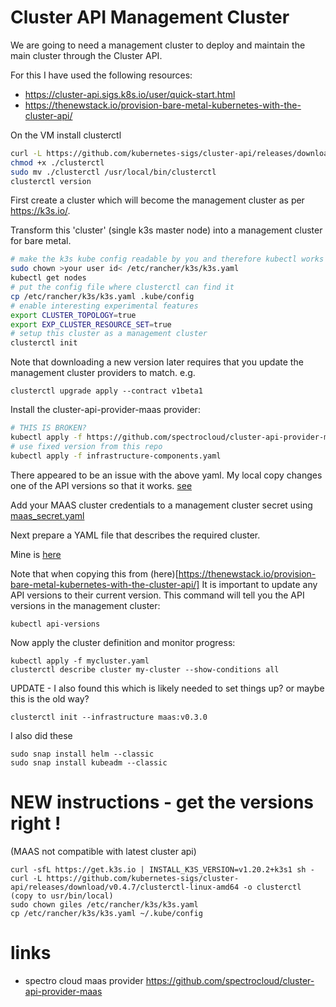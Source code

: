 # Cluster API Management Cluster

We are going to need a management cluster to deploy and maintain the
main cluster through the Cluster API.

For this I have used the following resources:

- https://cluster-api.sigs.k8s.io/user/quick-start.html
- https://thenewstack.io/provision-bare-metal-kubernetes-with-the-cluster-api/

On the VM install clusterctl
```bash
curl -L https://github.com/kubernetes-sigs/cluster-api/releases/download/v1.1.2/clusterctl-linux-amd64 -o clusterctl
chmod +x ./clusterctl
sudo mv ./clusterctl /usr/local/bin/clusterctl
clusterctl version
```

First create a cluster which will become the management cluster as per https://k3s.io/.


Transform this 'cluster' (single k3s master node) into a management cluster
for bare metal.

```bash
# make the k3s kube config readable by you and therefore kubectl works
sudo chown >your user id< /etc/rancher/k3s/k3s.yaml
kubectl get nodes
# put the config file where clusterctl can find it 
cp /etc/rancher/k3s/k3s.yaml .kube/config
# enable interesting experimental features
export CLUSTER_TOPOLOGY=true
export EXP_CLUSTER_RESOURCE_SET=true
# setup this cluster as a management cluster
clusterctl init
```

Note that downloading a new version later requires that you update the
management cluster providers to match. e.g.
```
clusterctl upgrade apply --contract v1beta1
```

Install the cluster-api-provider-maas provider:

```bash
# THIS IS BROKEN?
kubectl apply -f https://github.com/spectrocloud/cluster-api-provider-maas/releases/download/v0.3.0/infrastructure-components.yaml
# use fixed version from this repo
kubectl apply -f infrastructure-components.yaml
```

There appeared to be an issue with the above yaml. My local copy
changes one of the API versions so that it works. [see](../../code/)

Add your MAAS cluster credentials to a management cluster secret
using [maas_secret.yaml](../../code/maas_secret.yaml)


Next prepare a YAML file that describes the required cluster.

Mine is [here](../../code/mycluster.yaml)

Note that when copying this from (here)[https://thenewstack.io/provision-bare-metal-kubernetes-with-the-cluster-api/]
It is important to update any API versions to their current version.
This command will tell you the API versions in the management cluster:

```
kubectl api-versions
```

Now apply the cluster definition and monitor progress:
```
kubectl apply -f mycluster.yaml
clusterctl describe cluster my-cluster --show-conditions all

```

UPDATE - I also found this which is likely needed to set things up?
or maybe this is the old way?
```
clusterctl init --infrastructure maas:v0.3.0
```

I also did these
```
sudo snap install helm --classic
sudo snap install kubeadm --classic
```


# NEW instructions - get the versions right !

(MAAS not compatible with latest cluster api)

```
curl -sfL https://get.k3s.io | INSTALL_K3S_VERSION=v1.20.2+k3s1 sh -
curl -L https://github.com/kubernetes-sigs/cluster-api/releases/download/v0.4.7/clusterctl-linux-amd64 -o clusterctl
(copy to usr/bin/local)
sudo chown giles /etc/rancher/k3s/k3s.yaml
cp /etc/rancher/k3s/k3s.yaml ~/.kube/config
```


# links
- spectro cloud maas provider https://github.com/spectrocloud/cluster-api-provider-maas
